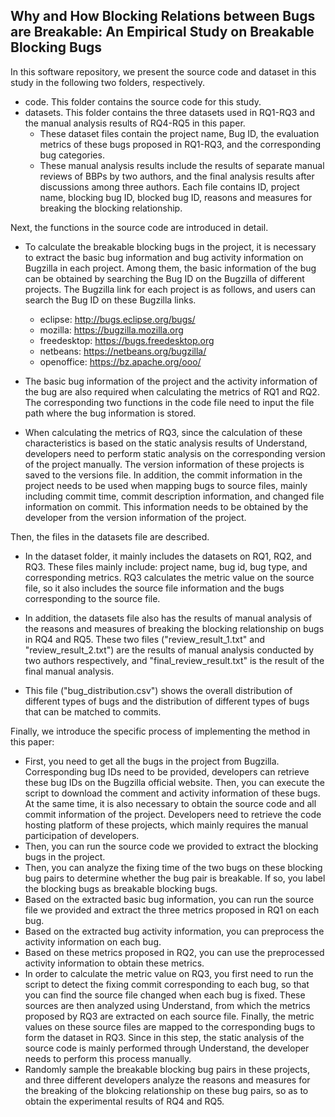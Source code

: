 ## Why and How Blocking Relations between Bugs are Breakable: An Empirical Study on Breakable Blocking Bugs
In this software repository, we present the source code and dataset in this study in the following two folders, respectively.
- code. This folder contains the source code for this study.
- datasets. This folder contains the three datasets used in RQ1-RQ3 and the manual analysis results of RQ4-RQ5 in this paper. 
    - These dataset files contain the project name, Bug ID, the evaluation metrics of these bugs proposed in RQ1-RQ3, and the corresponding bug categories.
    - These manual analysis results include the results of separate manual reviews of BBPs by two authors, and the final analysis results after discussions among three authors. Each file contains ID, project name, blocking bug ID, blocked bug ID, reasons and measures for breaking the blocking relationship.

Next, the functions in the source code are introduced in detail.
- To calculate the breakable blocking bugs in the project, it is necessary to extract the basic bug information and bug activity information on Bugzilla in each project. Among them, the basic information of the bug can be obtained by searching the Bug ID on the Bugzilla of different projects. The Bugzilla link for each project is as follows, and users can search the Bug ID on these Bugzilla links.
    - eclipse: http://bugs.eclipse.org/bugs/
    - mozilla: https://bugzilla.mozilla.org
    - freedesktop: https://bugs.freedesktop.org
    - netbeans: https://netbeans.org/bugzilla/
    - openoffice: https://bz.apache.org/ooo/

- The basic bug information of the project and the activity information of the bug are also required when calculating the metrics of RQ1 and RQ2. The corresponding two functions in the code file need to input the file path where the bug information is stored. 

- When calculating the metrics of RQ3, since the calculation of these characteristics is based on the static analysis results of Understand, developers need to perform static analysis on the corresponding version of the project manually. The version information of these projects is saved to the versions file. In addition, the commit information in the project needs to be used when mapping bugs to source files, mainly including commit time, commit description information, and changed file information on commit. This information needs to be obtained by the developer from the version information of the project.

Then, the files in the datasets file are described.
- In the dataset folder, it mainly includes the datasets on RQ1, RQ2, and RQ3. These files mainly include: project name, bug id, bug type, and corresponding metrics. RQ3 calculates the metric value on the source file, so it also includes the source file information and the bugs corresponding to the source file.

- In addition, the datasets file also has the results of manual analysis of the reasons and measures of breaking the blocking relationship on bugs in RQ4 and RQ5. These two files ("review_result_1.txt" and "review_result_2.txt") are the results of manual analysis conducted by two authors respectively, and "final_review_result.txt" is the result of the final manual analysis.

- This file ("bug_distribution.csv") shows the overall distribution of different types of bugs and the distribution of different types of bugs that can be matched to commits.

Finally, we introduce the specific process of implementing the method in this paper:
- First, you need to get all the bugs in the project from Bugzilla. Corresponding bug IDs need to be provided, developers can retrieve these bug IDs on the Bugzilla official website. Then, you can execute the script to download the comment and activity information of these bugs. At the same time, it is also necessary to obtain the source code and all commit information of the project. Developers need to retrieve the code hosting platform of these projects, which mainly requires the manual participation of developers.
- Then, you can run the source code we provided to extract the blocking bugs in the project.
- Then, you can analyze the fixing time of the two bugs on these blocking bug pairs to determine whether the bug pair is breakable. If so, you label the blocking bugs as breakable blocking bugs.
- Based on the extracted basic bug information, you can run the source file we provided and extract the three metrics proposed in RQ1 on each bug.
- Based on the extracted bug activity information, you can preprocess the activity information on each bug.
- Based on these metrics proposed in RQ2, you can use the preprocessed activity information to obtain these metrics.
- In order to calculate the metric value on RQ3, you first need to run the script to detect the fixing commit corresponding to each bug, so that you can find the source file changed when each bug is fixed. These sources are then analyzed using Understand, from which the metrics proposed by RQ3 are extracted on each source file. Finally, the metric values on these source files are mapped to the corresponding bugs to form the dataset in RQ3. Since in this step, the static analysis of the source code is mainly performed through Understand, the developer needs to perform this process manually.
- Randomly sample the breakable blocking bug pairs in these projects, and three different developers analyze the reasons and measures for the breaking of the blokcing relationship on these bug pairs, so as to obtain the experimental results of RQ4 and RQ5.